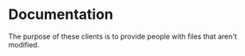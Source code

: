 # Documentation

The purpose of these clients is to provide people with files that aren't modified.
